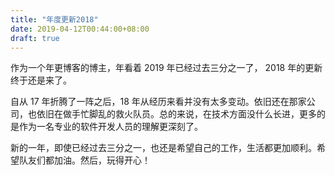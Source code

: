 ```yaml
---
title: "年度更新2018"
date: 2019-04-12T00:44:00+08:00
draft: true
---
```


作为一个年更博客的博主，年看着 2019 年已经过去三分之一了， 2018 年的更新终于还是来了。

自从 17 年折腾了一阵之后，18 年从经历来看并没有太多变动。依旧还在那家公司，也依旧在做手忙脚乱的救火队员。总的来说，在技术方面没什么长进，更多的是作为一名专业的软件开发人员的理解更深刻了。

新的一年，即使已经过去三分之一，也还是希望自己的工作，生活都更加顺利。希望队友们都加油。然后，玩得开心！
